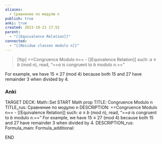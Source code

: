 ```yaml
---
aliases:
  - Сравнение по модулю n
publish: true
anki: true
created: 2023-10-21 17:52
parent:
  - "[[Equivalence Relation]]"
connected:
  - "[[Residue classes modulo n]]"
---
```


> [!tip] ==Congruence Modulo n== - [[Equivalence Relation]] such:
$a ≡ b$ (mod $n$), read, “==$a$ is congruent to $b$ modulo $n$.==” 

For example, we have $15 ≡ 27$ (mod $4$) because both $15$ and $27$ have remainder $3$ when divided by $4$.

### Anki
TARGET DECK: Math::Set
START
Math prop
TITLE: Congruence Modulo n
TITLE_rus: Сравнение по модулю n
DESCRIPTION: ==Congruence Modulo n== - [[Equivalence Relation]] such:
$a ≡ b$ (mod $n$), read, “==$a$ is congruent to $b$ modulo $n$.==” 
For example, we have $15 ≡ 27$ (mod $4$) because both $15$ and $27$ have remainder $3$ when divided by $4$.
DESCRIPTION_rus: 
Formula_main: 
Formula_additional:
<!--ID: 1697900657299-->
END












